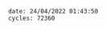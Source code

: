 

                date: 24/04/2022 01:43:50
                cycles: 72360

                         